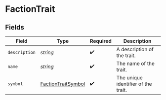 # FactionTrait


## Fields

| Field                                                           | Type                                                            | Required                                                        | Description                                                     |
| --------------------------------------------------------------- | --------------------------------------------------------------- | --------------------------------------------------------------- | --------------------------------------------------------------- |
| `description`                                                   | *string*                                                        | :heavy_check_mark:                                              | A description of the trait.                                     |
| `name`                                                          | *string*                                                        | :heavy_check_mark:                                              | The name of the trait.                                          |
| `symbol`                                                        | [FactionTraitSymbol](../../models/shared/factiontraitsymbol.md) | :heavy_check_mark:                                              | The unique identifier of the trait.                             |